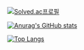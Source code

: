 [![Solved.ac프로필](http://mazassumnida.wtf/api/mini/generate_badge?boj=cowhappy721)](https://solved.ac/cowhappy721)

[![Anurag's GitHub stats](https://github-readme-stats.vercel.app/api?username=kimsohee72)](https://github.com/anuraghazra/github-readme-stats)

[![Top Langs](https://github-readme-stats.vercel.app/api/top-langs/?username=kimsohee72&layout=compact&hide=shaderlab)](https://github.com/anuraghazra/github-readme-stats)
